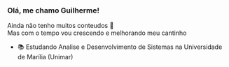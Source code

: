 ### Olá, me chamo Guilherme!
Ainda não tenho muitos conteudos 🤪<br>
Mas com o tempo vou crescendo e melhorando meu cantinho <br>
- 📚 Estudando Analise e Desenvolvimento de Sistemas na Universidade de Marília (Unimar)
